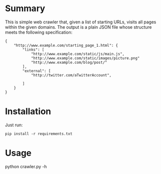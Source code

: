 # Summary

This is simple web crawler that, given a list of starting URLs, visits all pages within the given domains.
The output is a plain JSON file whose structure meets the following specification:
```
{
    "http://www.example.com/starting_page_1.html": {
        "links": [
            "http://www.example.com/static/js/main.js",
            "http://www.example.com/static/images/picture.png"
            "http://www.example.com/blog/post/"
        ],
        "external": [
            "http://twitter.com/aTwitterAccount",
            
        ]
    }
}
```

# Installation

Just run:
```
pip install -r requirements.txt
```

# Usage
python crawler.py -h
